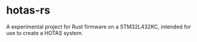 # hotas-rs
A experimental project for Rust firmware on a STM32L432KC, intended for use to create a HOTAS system.
 
